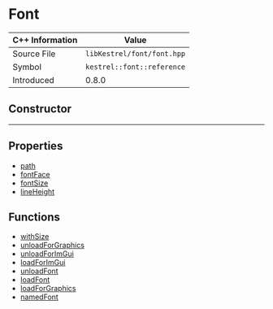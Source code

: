 
# Font

| C++ Information | Value |
| --- | --- |
| Source File | `libKestrel/font/font.hpp` |
| Symbol | `kestrel::font::reference` |
| Introduced | 0.8.0 |

## Constructor

---

## Properties

 - [path](path.md)
 - [fontFace](fontFace.md)
 - [fontSize](fontSize.md)
 - [lineHeight](lineHeight.md)

## Functions

 - [withSize](withSize.md)
 - [unloadForGraphics](unloadForGraphics.md)
 - [unloadForImGui](unloadForImGui.md)
 - [loadForImGui](loadForImGui.md)
 - [unloadFont](unloadFont.md)
 - [loadFont](loadFont.md)
 - [loadForGraphics](loadForGraphics.md)
 - [namedFont](namedFont.md)

